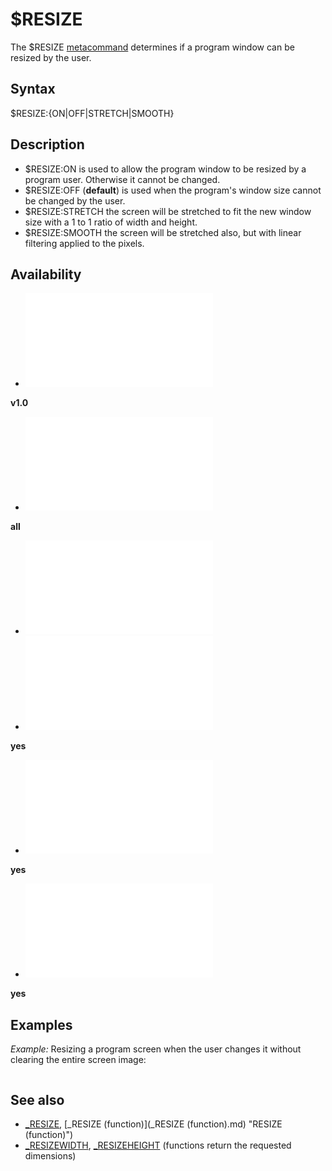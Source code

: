 # $RESIZE

The $RESIZE [metacommand](metacommand.md) determines if a program window can be resized by the user.

  

## Syntax

$RESIZE:{ON|OFF|STRETCH|SMOOTH}
  

## Description

* $RESIZE:ON is used to allow the program window to be resized by a program user. Otherwise it cannot be changed.
* $RESIZE:OFF (**default**) is used when the program's window size cannot be changed by the user.
* $RESIZE:STRETCH the screen will be stretched to fit the new window size with a 1 to 1 ratio of width and height.
* $RESIZE:SMOOTH the screen will be stretched also, but with linear filtering applied to the pixels.

  

## Availability

* [![v1.0](![v1.0.md)](File:Qb64.png "v1.0")

**v1.0**
* [![all](![all.md)](File:Qbpe.png "all")

**all**
* [![Apix.png](![Apix.png.md)](File:Apix.png)
* [![yes](![yes.md)](File:Win.png "yes")

**yes**
* [![yes](![yes.md)](File:Lnx.png "yes")

**yes**
* [![yes](![yes.md)](File:Osx.png "yes")

**yes**

  

## Examples

*Example:* Resizing a program screen when the user changes it without clearing the entire screen image:

``` $RESIZE:ON  [SCREEN](SCREEN.md) [_NEWIMAGE](_NEWIMAGE.md)(160, 140, 32) [_DELAY](_DELAY.md) 0.1 [_SCREENMOVE](_SCREENMOVE.md) 20, 20 [_DISPLAY](_DISPLAY.md)  ' CLEAR _RESIZE FLAG BY READING IT ONCE temp& = [_RESIZE](_RESIZE.md) "RESIZE (function)")  DO      [_LIMIT](_LIMIT.md) 60      [IF](IF.md) CheckResize([_SOURCE](_SOURCE.md)) = -1 [THEN](THEN.md)         [FOR](FOR.md) i = 1 [TO](TO.md) 10             [CIRCLE](CIRCLE.md) ([RND](RND.md) * [_WIDTH](_WIDTH.md) "WIDTH (function)")(0) - 1, [RND](RND.md) * [_HEIGHT](_HEIGHT.md)(0) - 1), [RND](RND.md) * 100 + 5, [_RGB32](_RGB32.md)([RND](RND.md) * 255, [RND](RND.md) * 255, [RND](RND.md) * 255)         [NEXT](NEXT.md)     [ELSE](ELSE.md)         [FOR](FOR.md) i = 1 [TO](TO.md) 200             [PSET](PSET.md) ([RND](RND.md) * [_WIDTH](_WIDTH.md) "WIDTH (function)")(0) - 1, [RND](RND.md) * [_HEIGHT](_HEIGHT.md)(0) - 1), [_RGB32](_RGB32.md)([RND](RND.md) * 255, [RND](RND.md) * 255, [RND](RND.md) * 255)         [NEXT](NEXT.md)     [END IF](END IF.md)      [_DISPLAY](_DISPLAY.md)      k& = [_KEYHIT](_KEYHIT.md)  [LOOP](LOOP.md) [UNTIL](UNTIL.md) k& = 27 [OR](OR.md) "OR (boolean)") k& = 32  [SYSTEM](SYSTEM.md)    ' ************************************************************************************************* ' *                                                                                               * ' *  CheckResize: This FUNCTION checks if the user resized the window, and if so, recreates the   * ' *               ORIGINAL SCREEN image to the new window size.                                   * ' *                                                                                               * ' *               Developer Note: You must use $RESIZE:ON, $RESIZE:SMOOTH, or $RESIZE:SMOOTH at   * ' *                               the beginning of your project for this to work.                 * ' *                               This FUNCTION only works in QB64 version 1.000 and up.          * ' *                                                                                               * ' ************************************************************************************************* [FUNCTION](FUNCTION.md) CheckResize (CurrentScreen [AS](AS.md) [_UNSIGNED](_UNSIGNED.md) [LONG](LONG.md))      ' *** Define local variable for temporary screen     [DIM](DIM.md) TempScreen [AS](AS.md) [_UNSIGNED](_UNSIGNED.md) [LONG](LONG.md)      CheckResize = 0      ' *** Check to see if the user resized the window. If so, change the SCREEN image to the correct size.     [IF](IF.md) [_RESIZE](_RESIZE.md) "RESIZE (function)") [THEN](THEN.md)          ' *** First, create a copy of the current [SCREEN](SCREEN.md) image.         TempScreen = [_COPYIMAGE](_COPYIMAGE.md)(CurrentScreen, 32)          ' *** Set the [SCREEN](SCREEN.md) to the copied image, releasing the current SCREEN image.         [SCREEN](SCREEN.md) TempScreen          ' *** Remove (FREE) the original [SCREEN](SCREEN.md) image.         [_FREEIMAGE](_FREEIMAGE.md) CurrentScreen          ' *** Create a new "original" [SCREEN](SCREEN.md) image.         CurrentScreen = [_NEWIMAGE](_NEWIMAGE.md)([_RESIZEWIDTH](_RESIZEWIDTH.md), [_RESIZEHEIGHT](_RESIZEHEIGHT.md), 32)          ' *** Set the [SCREEN](SCREEN.md) to the new "original" image, releasing the copied [SCREEN](SCREEN.md) image.         [SCREEN](SCREEN.md) CurrentScreen          '  [DRAW](DRAW.md) PREVIOUS [SCREEN](SCREEN.md) ON THE NEW ONE         [_PUTIMAGE](_PUTIMAGE.md) (0, 0), TempScreen, CurrentScreen          [_DISPLAY](_DISPLAY.md)          ' *** Remove (FREE) the copied [SCREEN](SCREEN.md) image.         [_FREEIMAGE](_FREEIMAGE.md) TempScreen          ' *** Tell the caller there was a resize         CheckResize = -1      [END IF](END IF.md)   [END FUNCTION](END FUNCTION.md)  
```

  

## See also

* [_RESIZE](_RESIZE.md), [_RESIZE (function)](_RESIZE (function).md) "RESIZE (function)")
* [_RESIZEWIDTH](_RESIZEWIDTH.md), [_RESIZEHEIGHT](_RESIZEHEIGHT.md) (functions return the requested dimensions)

  
